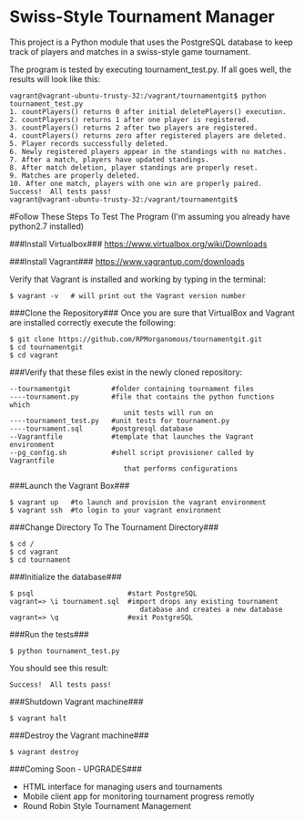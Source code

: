 # Swiss-Style Tournament Manager

This project is a Python module that uses the PostgreSQL database to keep track of players and matches in a swiss-style game tournament.

The program is tested by executing tournament_test.py.  If all goes well, the results will look like this:
```
vagrant@vagrant-ubuntu-trusty-32:/vagrant/tournamentgit$ python tournament_test.py
1. countPlayers() returns 0 after initial deletePlayers() execution.
2. countPlayers() returns 1 after one player is registered.
3. countPlayers() returns 2 after two players are registered.
4. countPlayers() returns zero after registered players are deleted.
5. Player records successfully deleted.
6. Newly registered players appear in the standings with no matches.
7. After a match, players have updated standings.
8. After match deletion, player standings are properly reset.
9. Matches are properly deleted.
10. After one match, players with one win are properly paired.
Success!  All tests pass!
vagrant@vagrant-ubuntu-trusty-32:/vagrant/tournamentgit$
```

#Follow These Steps To Test The Program
(I'm assuming you already have python2.7 installed)

###Install Virtualbox###
https://www.virtualbox.org/wiki/Downloads

###Install Vagrant###
https://www.vagrantup.com/downloads

Verify that Vagrant is installed and working by typing in the terminal:

    $ vagrant -v   # will print out the Vagrant version number

###Clone the Repository###
Once you are sure that VirtualBox and Vagrant are installed correctly execute the following:

    $ git clone https://github.com/RPMorganomous/tournamentgit.git
    $ cd tournamentgit
    $ cd vagrant

###Verify that these files exist in the newly cloned repository:

    --tournamentgit          #folder containing tournament files
    ----tournament.py        #file that contains the python functions which 
                                unit tests will run on
    ----tournament_test.py   #unit tests for tournament.py
    ----tournament.sql       #postgresql database
    --Vagrantfile            #template that launches the Vagrant environment
    --pg_config.sh           #shell script provisioner called by Vagrantfile
                                that performs configurations

###Launch the Vagrant Box###

    $ vagrant up   #to launch and provision the vagrant environment
    $ vagrant ssh  #to login to your vagrant environment

###Change Directory To The Tournament Directory###

    $ cd /
    $ cd vagrant
    $ cd tournament

###Initialize the database###

    $ psql                       #start PostgreSQL
    vagrant=> \i tournament.sql  #import drops any existing tournament 
                                    database and creates a new database
    vagrant=> \q                 #exit PostgreSQL


###Run the tests###

    $ python tournament_test.py

You should see this result:

    Success!  All tests pass!

###Shutdown Vagrant machine###

    $ vagrant halt


###Destroy the Vagrant machine###

    $ vagrant destroy

###Coming Soon - UPGRADES###
* HTML interface for managing users and tournaments
* Mobile client app for monitoring tournament progress remotly
* Round Robin Style Tournament Management
